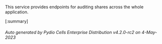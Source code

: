 






This service provides endpoints for auditing shares across the whole application.

[:summary]

###### Auto generated by Pydio Cells Enterprise Distribution v4.2.0-rc2 on 4-May-2023

